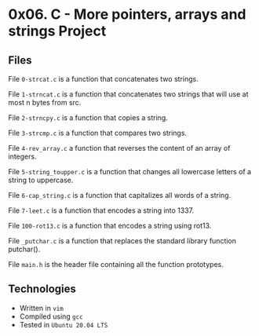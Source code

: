 # 0x06. C - More pointers, arrays and strings Project

## Files

File `0-strcat.c` is a function that concatenates two strings.

File `1-strncat.c` is a function that concatenates two strings that will use at most n bytes from src.

File `2-strncpy.c` is a function that copies a string.

File `3-strcmp.c` is a function that compares two strings.

File `4-rev_array.c` a function that reverses the content of an array of integers.

File `5-string_toupper.c` is a function that changes all lowercase letters of a string to uppercase.

File `6-cap_string.c` is a function that capitalizes all words of a string.

File `7-leet.c` is a function that encodes a string into 1337.

File `100-rot13.c` is a function that encodes a string using rot13.

File `_putchar.c` is a function that replaces the standard library function putchar().

File `main.h` is the header file containing all the function prototypes.

## Technologies
* Written in `vim`
* Compiled using `gcc`
* Tested in `Ubuntu 20.04 LTS`
